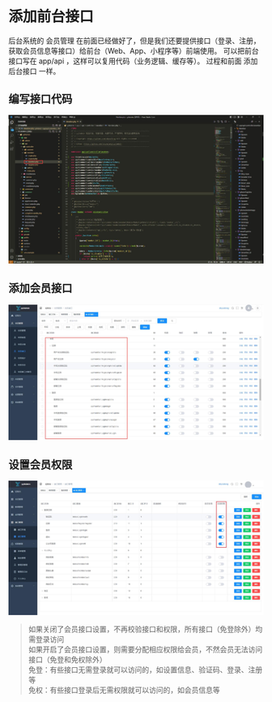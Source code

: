 # 添加前台接口

后台系统的 会员管理 在前面已经做好了，但是我们还要提供接口（登录、注册，获取会员信息等接口）给前台（Web、App、小程序等）前端使用。
可以把前台接口写在 app/api ，这样可以复用代码（业务逻辑、缓存等）。
过程和前面 添加后台接口 一样。

## 编写接口代码

<img src="/image/dev/indexapi.jpg" alt="编写接口代码">

## 添加会员接口

<img src="/image/dev/indexapirule.jpg" alt="添加接口信息">

## 设置会员权限

<img src="/image/dev/indexapiunauth.jpg" alt="设置会员权限">

> 如果关闭了会员接口设置，不再校验接口和权限，所有接口（免登除外）均需登录访问  
> 如果开启了会员接口设置，则需要分配相应权限给会员，不然会员无法访问接口（免登和免权除外）  
> 免登：有些接口无需登录就可以访问的，如设置信息、验证码、登录、注册等  
> 免权：有些接口登录后无需权限就可以访问的，如会员信息等  

